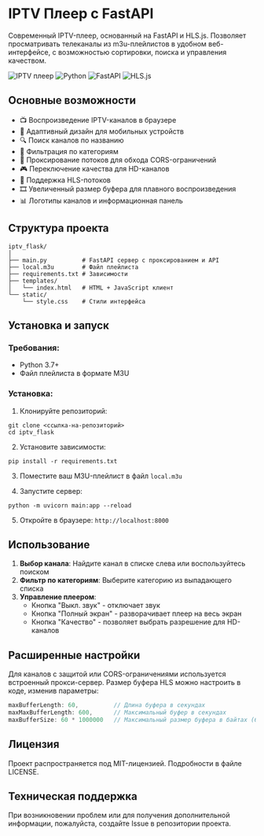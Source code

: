 # IPTV Плеер с FastAPI

Современный IPTV-плеер, основанный на FastAPI и HLS.js. Позволяет просматривать телеканалы из m3u-плейлистов в удобном веб-интерфейсе, с возможностью сортировки, поиска и управления качеством.

![IPTV плеер](https://img.shields.io/badge/IPTV-Плеер-blue)
![Python](https://img.shields.io/badge/Python-3.7+-blue)
![FastAPI](https://img.shields.io/badge/FastAPI-0.110.0-green)
![HLS.js](https://img.shields.io/badge/HLS.js-latest-orange)

## Основные возможности

- 📺 Воспроизведение IPTV-каналов в браузере
- 📱 Адаптивный дизайн для мобильных устройств
- 🔍 Поиск каналов по названию
- 📂 Фильтрация по категориям
- 🔄 Проксирование потоков для обхода CORS-ограничений
- 🎮 Переключение качества для HD-каналов
- 🚀 Поддержка HLS-потоков
- 🎞️ Увеличенный размер буфера для плавного воспроизведения
- 📊 Логотипы каналов и информационная панель

## Структура проекта

```
iptv_flask/
│
├── main.py          # FastAPI сервер с проксированием и API
├── local.m3u        # Файл плейлиста
├── requirements.txt # Зависимости
├── templates/
│   └── index.html   # HTML + JavaScript клиент
└── static/
    └── style.css    # Стили интерфейса
```

## Установка и запуск

### Требования:
- Python 3.7+
- Файл плейлиста в формате M3U

### Установка:

1. Клонируйте репозиторий:
```
git clone <ссылка-на-репозиторий>
cd iptv_flask
```

2. Установите зависимости:
```
pip install -r requirements.txt
```

3. Поместите ваш M3U-плейлист в файл `local.m3u`

4. Запустите сервер:
```
python -m uvicorn main:app --reload
```

5. Откройте в браузере: `http://localhost:8000`

## Использование

1. **Выбор канала**: Найдите канал в списке слева или воспользуйтесь поиском
2. **Фильтр по категориям**: Выберите категорию из выпадающего списка
3. **Управление плеером**:
   - Кнопка "Выкл. звук" - отключает звук
   - Кнопка "Полный экран" - разворачивает плеер на весь экран
   - Кнопка "Качество" - позволяет выбрать разрешение для HD-каналов

## Расширенные настройки

Для каналов с защитой или CORS-ограничениями используется встроенный прокси-сервер.
Размер буфера HLS можно настроить в коде, изменив параметры:

```javascript
maxBufferLength: 60,          // Длина буфера в секундах
maxMaxBufferLength: 600,      // Максимальный буфер в секундах
maxBufferSize: 60 * 1000000   // Максимальный размер буфера в байтах (60MB)
```

## Лицензия

Проект распространяется под MIT-лицензией. Подробности в файле LICENSE.

## Техническая поддержка

При возникновении проблем или для получения дополнительной информации, пожалуйста, создайте Issue в репозитории проекта.
